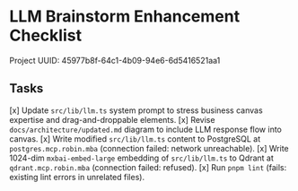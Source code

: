 # LLM Brainstorm Enhancement Checklist

Project UUID: 45977b8f-64c1-4b09-94e6-6d5416521aa1

## Tasks

[x] Update `src/lib/llm.ts` system prompt to stress business canvas expertise and drag-and-droppable elements.
[x] Revise `docs/architecture/updated.md` diagram to include LLM response flow into canvas.
[x] Write modified `src/lib/llm.ts` content to PostgreSQL at `postgres.mcp.robin.mba` (connection failed: network unreachable).
[x] Write 1024-dim `mxbai-embed-large` embedding of `src/lib/llm.ts` to Qdrant at `qdrant.mcp.robin.mba` (connection failed: refused).
[x] Run `pnpm lint` (fails: existing lint errors in unrelated files).
